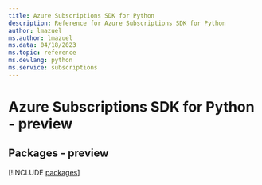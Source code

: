 ```yaml
---
title: Azure Subscriptions SDK for Python
description: Reference for Azure Subscriptions SDK for Python
author: lmazuel
ms.author: lmazuel
ms.data: 04/18/2023
ms.topic: reference
ms.devlang: python
ms.service: subscriptions
---
```

# Azure Subscriptions SDK for Python - preview
## Packages - preview
[!INCLUDE [packages](subscriptions-index.md)]